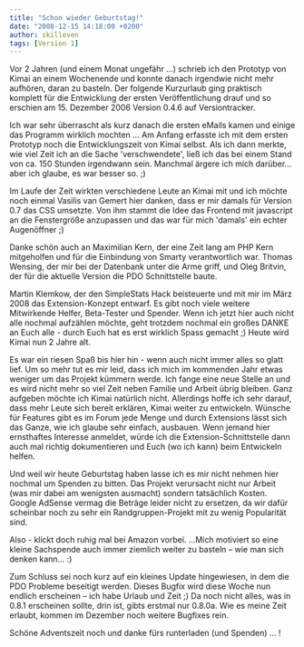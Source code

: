 ```yaml
---
title: "Schon wieder Geburtstag!"
date: "2008-12-15 14:18:00 +0200"
author: skilleven
tags: [Version 1]
---
```


Vor 2 Jahren (und einem Monat ungefähr ...) schrieb ich den Prototyp von Kimai an einem Wochenende und konnte
danach irgendwie nicht mehr aufhören, daran zu basteln. Der folgende Kurzurlaub ging praktisch komplett für die
Entwicklung der ersten Veröffentlichung drauf und so erschien am 15. Dezember 2006 Version 0.4.6 auf Versiontracker.

Ich war sehr überrascht als kurz danach die ersten eMails kamen und einige das Programm wirklich mochten ...
Am Anfang erfasste ich mit dem ersten Prototyp noch die Entwicklungszeit von Kimai selbst.
Als ich dann merkte, wie viel Zeit ich an die Sache 'verschwendete', ließ ich das bei einem Stand von ca. 150 Stunden irgendwann sein.
Manchmal ärgere ich mich darüber... aber ich glaube, es war besser so. ;)

Im Laufe der Zeit wirkten verschiedene Leute an Kimai mit und ich möchte noch einmal Vasilis van Gemert hier danken,
dass er mir damals für Version 0.7 das CSS umsetzte. Von ihm stammt die Idee das Frontend mit javascript an die Fenstergröße anzupassen
und das war für mich 'damals' ein echter Augenöffner ;)

Danke schön auch an Maximilian Kern, der eine Zeit lang am PHP Kern mitgeholfen und für die Einbindung von Smarty verantwortlich war.
Thomas Wensing, der mir bei der Datenbank unter die Arme griff, und Oleg Britvin, der für die aktuelle Version die PDO Schnittstelle baute.

Martin Klemkow, der den SimpleStats Hack beisteuerte und mit mir im März 2008 das Extension-Konzept entwarf.
Es gibt noch viele weitere Mitwirkende Helfer, Beta-Tester und Spender.
Wenn ich jetzt hier auch nicht alle nochmal aufzählen möchte, geht trotzdem nochmal ein großes DANKE
an Euch alle - durch Euch hat es erst wirklich Spass gemacht ;) Heute wird Kimai nun 2 Jahre alt.

Es war ein riesen Spaß bis hier hin - wenn auch nicht immer alles so glatt lief.
Um so mehr tut es mir leid, dass ich mich im kommenden Jahr etwas weniger um das Projekt kümmern werde.
Ich fange eine neue Stelle an und es wird nicht mehr so viel Zeit neben Familie und Arbeit übrig bleiben.
Ganz aufgeben möchte ich Kimai natürlich nicht. Allerdings hoffe ich sehr darauf, dass mehr Leute sich bereit erklären,
Kimai weiter zu entwickeln. Wünsche für Features gibt es im Forum jede Menge und durch Extensions lässt sich das Ganze,
wie ich glaube sehr einfach, ausbauen. Wenn jemand hier ernsthaftes Interesse anmeldet, würde ich die Extension-Schnittstelle
dann auch mal richtig dokumentieren und Euch (wo ich kann) beim Entwickeln helfen.

Und weil wir heute Geburtstag haben lasse ich es mir nicht nehmen hier nochmal um Spenden zu bitten.
Das Projekt verursacht nicht nur Arbeit (was mir dabei am wenigsten ausmacht) sondern tatsächlich Kosten.
Google AdSense vermag die Beträge leider nicht zu ersetzen, da wir dafür scheinbar noch zu sehr ein Randgruppen-Projekt
mit zu wenig Popularität sind.

Also - klickt doch ruhig mal bei Amazon vorbei. ...Mich motiviert so eine kleine Sachspende auch immer ziemlich
weiter zu basteln – wie man sich denken kann... :)

Zum Schluss sei noch kurz auf ein kleines Update hingewiesen, in dem die PDO Probleme beseitigt werden.
Dieses Bugfix wird diese Woche nun endlich erscheinen – ich habe Urlaub und Zeit ;)
Da noch nicht alles, was in 0.8.1 erscheinen sollte, drin ist, gibts erstmal nur 0.8.0a.
Wie es meine Zeit erlaubt, kommen im Dezember noch weitere Bugfixes rein.

Schöne Adventszeit noch und danke fürs runterladen (und Spenden) ... !
